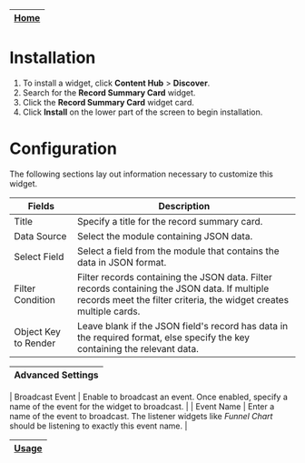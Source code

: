 | [Home](../README.md) |
|----------------------|

# Installation
1. To install a widget, click **Content Hub** > **Discover**.
2. Search for the **Record Summary Card** widget.
3. Click the **Record Summary Card** widget card.
4. Click **Install** on the lower part of the screen to begin installation.

# Configuration

The following sections lay out information necessary to customize this widget.

| Fields               | Description                                                                                                                                                        |
|----------------------|--------------------------------------------------------------------------------------------------------------------------------------------------------------------|
| Title                | Specify a title for the record summary card.                                                                                                                       |
| Data Source          | Select the module containing JSON data.                                                                                                                            |
| Select Field         | Select a field from the module that contains the data in JSON format.                                                                                              |
| Filter  Condition    | Filter records containing the JSON data. Filter records containing the JSON data. If multiple records meet the filter criteria, the widget creates multiple cards. |
| Object Key to Render | Leave blank if the JSON field's record has data in the required format, else specify the key containing the relevant data.                                         |

| Advanced Settings |
|:------------------|

| Broadcast Event       | Enable to broadcast an event. Once enabled, specify a name of the event for the widget to broadcast.                                                       |
| Event Name            | Enter a name of the event to broadcast. The listener widgets like *Funnel Chart* should be listening to exactly this event name. |

| [Usage](./usage.md) |
|---------------------|